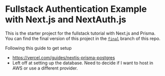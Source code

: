 # Fullstack Authentication Example with Next.js and NextAuth.js

This is the starter project for the fullstack tutorial with Next.js and Prisma. You can find the final version of this project in the [`final`](https://github.com/prisma/blogr-nextjs-prisma/tree/final) branch of this repo.


Following this guide to get setup
- https://vercel.com/guides/nextjs-prisma-postgres
- Left off at setting up the database. Need to decide if I want to host in AWS or use a different provider.